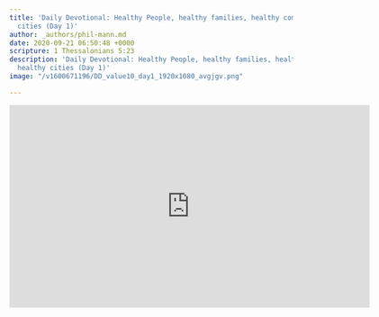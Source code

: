 ```yaml
---
title: 'Daily Devotional: Healthy People, healthy families, healthy communities, healthy
  cities (Day 1)'
author: _authors/phil-mann.md
date: 2020-09-21 06:50:48 +0000
scripture: 1 Thessalonians 5:23
description: 'Daily Devotional: Healthy People, healthy families, healthy communities,
  healthy cities (Day 1)'
image: "/v1600671196/DD_value10_day1_1920x1080_avgjgv.png"

---
```

<iframe src="https://player.vimeo.com/video/459949202" width="640" height="360" frameborder="0" allow="autoplay; fullscreen" allowfullscreen></iframe>